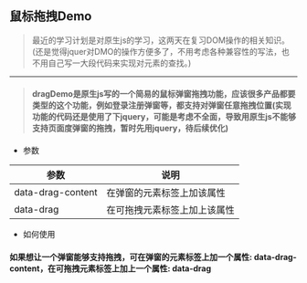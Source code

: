 ## 鼠标拖拽Demo

> 最近的学习计划是对原生js的学习，这两天在复习DOM操作的相关知识。(还是觉得jquer对DMO的操作方便多了，不用考虑各种兼容性的写法，也不用自己写一大段代码来实现对元素的查找。)
------------------------

>#### dragDemo是原生js写的一个简易的鼠标弹窗拖拽功能，应该很多产品都要类型的这个功能，例如登录注册弹窗等，都支持对弹窗任意拖拽位置(实现功能的代码还是使用了下jquery，可能是考虑不全面，导致用原生js不能够支持页面度弹窗的拖拽，暂时先用jquery，待后续优化)

* 参数  

|参数|说明|
|----|----|
|data-drag-content|在弹窗的元素标签上加该属性|
|data-drag|在可拖拽元素标签上加上该属性

* 如何使用  

#### 如果想让一个弹窗能够支持拖拽，可在弹窗的元素标签上加一个属性: data-drag-content，在可拖拽元素标签上加上一个属性: data-drag
